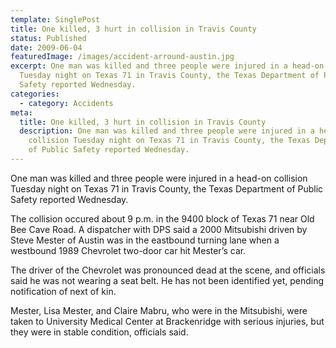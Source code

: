 ```yaml
---
template: SinglePost
title: One killed, 3 hurt in collision in Travis County
status: Published
date: 2009-06-04
featuredImage: /images/accident-arround-austin.jpg
excerpt: One man was killed and three people were injured in a head-on collision
  Tuesday night on Texas 71 in Travis County, the Texas Department of Public
  Safety reported Wednesday.
categories:
  - category: Accidents
meta:
  title: One killed, 3 hurt in collision in Travis County
  description: One man was killed and three people were injured in a head-on
    collision Tuesday night on Texas 71 in Travis County, the Texas Department
    of Public Safety reported Wednesday.
---
```

<!--StartFragment-->

One man was killed and three people were injured in a head-on collision Tuesday night on Texas 71 in Travis County, the Texas Department of Public Safety reported Wednesday.

The collision occured about 9 p.m. in the 9400 block of Texas 71 near Old Bee Cave Road. A dispatcher with DPS said a 2000 Mitsubishi driven by Steve Mester of Austin was in the eastbound turning lane when a westbound 1989 Chevrolet two-door car hit Mester’s car.

The driver of the Chevrolet was pronounced dead at the scene, and officials said he was not wearing a seat belt. He has not been identified yet, pending notification of next of kin.

Mester, Lisa Mester, and Claire Mabru, who were in the Mitsubishi, were taken to University Medical Center at Brackenridge with serious injuries, but they were in stable condition, officials said.

<!--EndFragment-->